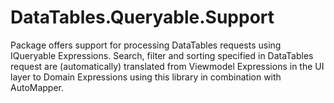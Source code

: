 # DataTables.Queryable.Support
Package offers support for processing DataTables requests using IQueryable Expressions. Search, filter and sorting specified in DataTables request are (automatically) translated from Viewmodel Expressions in the UI layer to Domain Expressions using this library in combination with AutoMapper.
